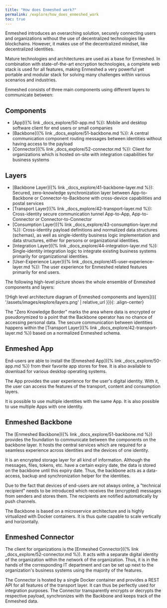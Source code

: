 ```yaml
---
title: "How does Enmeshed work?"
permalink: /explore/how_does_enmeshed_work
toc: true
---
```


Enmeshed introduces an overarching solution, securely connecting users and organizations without the use of decentralized technologies like blockchains. However, it makes use of the decentralized mindset, like decentralized identities.

Mature technologies and architectures are used as a base for Enmeshed. In combination with state-of-the-art encryption technologies, a complete web stack is used for all features, making Enmeshed a very powerful yet portable and modular stack for solving many challenges within various scenarios and industries.

Enmeshed consists of three main components using different layers to communicate between:

## Components

- [App]({% link _docs_explore/50-app.md %}): Mobile and desktop software client for end users or small companies
- [Backbone]({% link _docs_explore/51-backbone.md %}): A central communication component routing messages between identities without having access to the payload
- [Connector]({% link _docs_explore/52-connector.md %}): Client for organizations which is hosted on-site with integration capabilities for business systems

## Layers

- [Backbone Layer]({% link _docs_explore/41-backbone-layer.md %}): Secured, zero-knowledge synchronization layer between App-to-Backbone or Connector-to-Backbone with cross-device capabilities and postal services
- [Transport Layer]({% link _docs_explore/42-transport-layer.md %}): Cross-identity secure communication tunnel App-to-App, App-to-Connector or Connector-to-Connector
- [Consumption Layer]({% link _docs_explore/43-consumption-layer.md %}): Cross-identity payload definitions and normalized data structures (schemas), as well as single-identity business logic implementation and data structures, either for persons or organizational identities.
- [Integration Layer]({% link _docs_explore/44-integration-layer.md %}): Single-identity integration logic to integrate existing business systems primarily for organizational identities.
- [User-Experience Layer]({% link _docs_explore/45-user-experience-layer.md %}): The user experience for Enmeshed related features primarily for end users.

The following high-level picture shows the whole ensemble of Enmeshed components and layers:

![High level architecture diagram of Enmeshed components and layers]({{ '/assets/images/explore/layers.png' | relative_url }}){: .align-center}

The "Zero Knowledge Border" marks the area where data is encrypted or pseudonymized to a point that the Backbone operator has no chance of accessing personal data. The secure communication between identities happens within the [Transport Layer]({% link _docs_explore/42-transport-layer.md %}) based on a normalized Enmeshed schema.

## Enmeshed App

End-users are able to install the [Enmeshed App]({% link _docs_explore/50-app.md %}) from their favorite app stores for free. It is also available to download for various desktop operating systems.

The App provides the user experience for the user's digital identity. With it, the user can access the features of the transport, content and consumption layers.

It is possible to use multiple identities with the same App. It is also possible to use multiple Apps with one identity.

## Enmeshed Backbone

The [Enmeshed Backbone]({% link _docs_explore/51-backbone.md %}) provides the foundation to communicate between the components on the backbone layer. It hosts the central services which are required for a seamless experience across identities and the devices of one identity.

It is an encrypted storage layer for all kind of information. Although the messages, files, tokens, etc. have a certain expiry date, the data is stored on the backbone until this expiry date. Thus, the backbone acts as a data-access, backup and synchronization helper for the identities.

Due to the fact that devices of end-users are not always online, a "technical recipient" needs to be introduced which receives the (encrypted) messages from senders and stores them. The recipients are notified automatically by push channels.

The Backbone is based on a microservice architecture and is highly virtualized with Docker containers. It is thus quite capable to scale vertically and horizontally.

## Enmeshed Connector

The client for organizations is the [Enmeshed Connector]({% link _docs_explore/52-connector.md %}). It acts with a separate digital identity of the organization within the network of the organization. Thus, it is in the hands of the corresponding IT department and can be set up next to the organization's business systems using the majority of the features.

The Connector is hosted by a single Docker container and provides a REST API for all features of the transport layer. It can thus be perfectly used for integration purposes. The Connector transparently encrypts or decrypts the respective payload, synchronizes with the Backbone and keeps track of the Enmeshed data.
